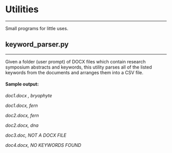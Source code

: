 # Utilities
---
Small programs for little uses.

## keyword_parser.py
---
Given a folder (user prompt) of DOCX files which contain research symposium abstracts and keywords, this utility parses all of the listed keywords from the documents and arranges them into a CSV file.

#### Sample output:

*doc1.docx , bryophyte*

*doc1.docx, fern*

*doc2.docx, fern*

*doc2.docx, dna*

*doc3.doc, NOT A DOCX FILE*

*doc4.docx, NO KEYWORDS FOUND*
